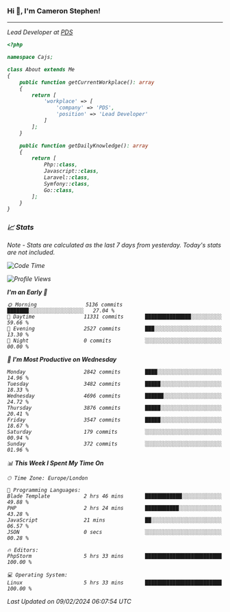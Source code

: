 ### Hi 👋, I'm Cameron Stephen!
<hr>
<p><em>Lead Developer at <a href="https://prindatasolutions.co.uk">PDS</a></p>


```php
<?php

namespace Cajs;

class About extends Me
{
    public function getCurrentWorkplace(): array
    {
        return [
            'workplace' => [
                'company' => 'PDS',
                'position' => 'Lead Developer'
            ]
        ];
    }

    public function getDailyKnowledge(): array
    {
        return [
            Php::class,
            Javascript::class,
            Laravel::class,
            Symfony::class,
            Go::class,
        ];
    }
}
```

### 📈 Stats
<p><em>Note - Stats are calculated as the last 7 days from yesterday. Today's stats are not included.</em></p>


<!--START_SECTION:waka-->
![Code Time](http://img.shields.io/badge/Code%20Time-3%2C652%20hrs%2056%20mins-blue)

![Profile Views](http://img.shields.io/badge/Profile%20Views-0-blue)

**I'm an Early 🐤** 

```text
🌞 Morning                5136 commits        ███████░░░░░░░░░░░░░░░░░░   27.04 % 
🌆 Daytime                11331 commits       ███████████████░░░░░░░░░░   59.66 % 
🌃 Evening                2527 commits        ███░░░░░░░░░░░░░░░░░░░░░░   13.30 % 
🌙 Night                  0 commits           ░░░░░░░░░░░░░░░░░░░░░░░░░   00.00 % 
```
📅 **I'm Most Productive on Wednesday** 

```text
Monday                   2842 commits        ████░░░░░░░░░░░░░░░░░░░░░   14.96 % 
Tuesday                  3482 commits        █████░░░░░░░░░░░░░░░░░░░░   18.33 % 
Wednesday                4696 commits        ██████░░░░░░░░░░░░░░░░░░░   24.72 % 
Thursday                 3876 commits        █████░░░░░░░░░░░░░░░░░░░░   20.41 % 
Friday                   3547 commits        █████░░░░░░░░░░░░░░░░░░░░   18.67 % 
Saturday                 179 commits         ░░░░░░░░░░░░░░░░░░░░░░░░░   00.94 % 
Sunday                   372 commits         ░░░░░░░░░░░░░░░░░░░░░░░░░   01.96 % 
```


📊 **This Week I Spent My Time On** 

```text
🕑︎ Time Zone: Europe/London

💬 Programming Languages: 
Blade Template           2 hrs 46 mins       ████████████░░░░░░░░░░░░░   49.88 % 
PHP                      2 hrs 24 mins       ███████████░░░░░░░░░░░░░░   43.28 % 
JavaScript               21 mins             ██░░░░░░░░░░░░░░░░░░░░░░░   06.57 % 
JSON                     0 secs              ░░░░░░░░░░░░░░░░░░░░░░░░░   00.28 % 

🔥 Editors: 
PhpStorm                 5 hrs 33 mins       █████████████████████████   100.00 % 

💻 Operating System: 
Linux                    5 hrs 33 mins       █████████████████████████   100.00 % 
```


 Last Updated on 09/02/2024 06:07:54 UTC
<!--END_SECTION:waka-->
